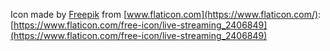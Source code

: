 ﻿Icon made by [Freepik](https://www.flaticon.com/authors/freepik) from [www.flaticon.com](https://www.flaticon.com/): [https://www.flaticon.com/free-icon/live-streaming_2406849](https://www.flaticon.com/free-icon/live-streaming_2406849)
